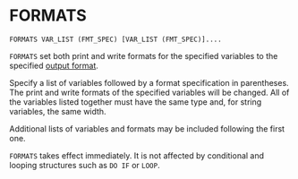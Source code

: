 # FORMATS

```
FORMATS VAR_LIST (FMT_SPEC) [VAR_LIST (FMT_SPEC)]....
```

`FORMATS` set both print and write formats for the specified variables
to the specified [output
format](../../language/datasets/formats/index.md).

Specify a list of variables followed by a format specification in
parentheses.  The print and write formats of the specified variables
will be changed.  All of the variables listed together must have the
same type and, for string variables, the same width.

Additional lists of variables and formats may be included following
the first one.

`FORMATS` takes effect immediately.  It is not affected by conditional
and looping structures such as `DO IF` or `LOOP`.

